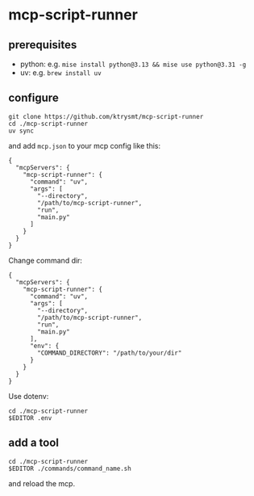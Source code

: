 # mcp-script-runner

## prerequisites

- python: e.g. `mise install python@3.13 && mise use python@3.31 -g`
- uv: e.g. `brew install uv`

## configure

```
git clone https://github.com/ktrysmt/mcp-script-runner
cd ./mcp-script-runner
uv sync
```

and add `mcp.json` to your mcp config like this:

```
{
  "mcpServers": {
    "mcp-script-runner": {
      "command": "uv",
      "args": [
        "--directory",
        "/path/to/mcp-script-runner",
        "run",
        "main.py"
      ]
    }
  }
}
```

Change command dir:

```
{
  "mcpServers": {
    "mcp-script-runner": {
      "command": "uv",
      "args": [
        "--directory",
        "/path/to/mcp-script-runner",
        "run",
        "main.py"
      ],
      "env": {
        "COMMAND_DIRECTORY": "/path/to/your/dir"
      }
    }
  }
}
```

Use dotenv:

```
cd ./mcp-script-runner
$EDITOR .env
```

## add a tool

```
cd ./mcp-script-runner
$EDITOR ./commands/command_name.sh
```

and reload the mcp.

